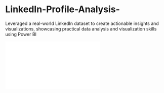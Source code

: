 # LinkedIn-Profile-Analysis-
Leveraged a real-world LinkedIn dataset to create actionable insights and visualizations, showcasing practical data analysis and visualization skills using Power BI

![LinkedIn Profile Analysis](IT_Helpdesk_Performance.pdf)

